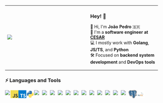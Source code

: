 <table>
<tr>
<td width="260">
  <img height="200" src="https://media.giphy.com/media/9uITwFum2zFg9fBHYU/giphy.gif" />
</td>
<td>

### Hey! 👋

👾 Hi, I'm **João Pedro** 🇧🇷  
💼 I'm a **software engineer at [CESAR](https://www.cesar.org.br/)**  
💻 I mostly work with **Golang**, **JS/TS**, and **Python**  
🛠️ Focused on **backend system development** and **DevOps tools**

</td>
</tr>
</table>

### ⚡ Languages and Tools

<img align="left" width="18px" src="https://cdn.worldvectorlogo.com/logos/gopher.svg" />
<img align="left" width="26px" src="https://raw.githubusercontent.com/github/explore/master/topics/javascript/javascript.png" />
<img align="left" width="26px" src="https://raw.githubusercontent.com/github/explore/master/topics/typescript/typescript.png" />
<img align="left" width="26px" src="https://raw.githubusercontent.com/github/explore/80688e429a7d4ef2fca1e82350fe8e3517d3494d/topics/python/python.png" />
<img align="left" width="26px" src="https://upload.wikimedia.org/wikipedia/commons/thumb/3/35/Tux.svg/1200px-Tux.svg.png" />
<img align="left" width="26px" src="https://www.docker.com/wp-content/uploads/2022/03/Moby-logo.png" />
<img align="left" width="26px" src="https://www.matza.education/wp-content/uploads/kubernetes.png" />
<img align="left" width="26px" src="https://logodownload.org/wp-content/uploads/2021/06/google-cloud-logo-5.png" />
<img align="left" width="26px" src="https://cdn2.downdetector.com/static/uploads/logo/aws-logo-icon-PNG-Transparent-Background_3.png" />
<img align="left" width="26px" src="https://upload.wikimedia.org/wikipedia/commons/thumb/8/8f/Orange_lambda.svg/980px-Orange_lambda.svg.png" />
<img align="left" width="26px" src="https://i.pinimg.com/originals/28/ec/74/28ec7440a57536eebad2931517aa1cce.png" />
<img align="left" width="26px" src="https://upload.wikimedia.org/wikipedia/commons/thumb/3/38/Prometheus_software_logo.svg/1200px-Prometheus_software_logo.svg.png" />
<img align="left" width="26px" src="https://rafaelit.files.wordpress.com/2017/12/grafana_icon1.png" />
<img align="left" width="26px" src="https://grpc.io/img/logos/grpc-icon-color.png" />
<img align="left" width="26px" src="https://www.brandeps.com/logo-download/R/RabbitMQ-logo-vector-01.svg" />
<img align="left" width="26px" src="https://static.viget.com/_284x284_crop_center-center_none/mongo-logo.png?mtime=20200729151614&focal=none&tmtime=20200729151719" />
<img align="left" width="26px" src="https://raw.githubusercontent.com/github/explore/master/topics/postgresql/postgresql.png" />
<img align="left" width="26px" src="https://raw.githubusercontent.com/github/explore/master/topics/mysql/mysql.png" />




<br clear="all" />


